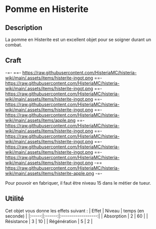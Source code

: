 # Pomme en Histerite

## Description
La pomme en Histerite est un excellent objet pour se soigner durant un combat.

## Craft
-=-
 ==- https://raw.githubusercontent.com/HisteriaMC/histeria-wiki/main/.assets/items/histerite-ingot.png
 ==- https://raw.githubusercontent.com/HisteriaMC/histeria-wiki/main/.assets/items/histerite-ingot.png
 ==- https://raw.githubusercontent.com/HisteriaMC/histeria-wiki/main/.assets/items/histerite-ingot.png
 ==- https://raw.githubusercontent.com/HisteriaMC/histeria-wiki/main/.assets/items/histerite-ingot.png
 ==- https://raw.githubusercontent.com/HisteriaMC/histeria-wiki/main/.assets/items/apple.png
 ==- https://raw.githubusercontent.com/HisteriaMC/histeria-wiki/main/.assets/items/histerite-ingot.png
 ==- https://raw.githubusercontent.com/HisteriaMC/histeria-wiki/main/.assets/items/histerite-ingot.png
 ==- https://raw.githubusercontent.com/HisteriaMC/histeria-wiki/main/.assets/items/histerite-ingot.png
 ==- https://raw.githubusercontent.com/HisteriaMC/histeria-wiki/main/.assets/items/histerite-ingot.png
 -== https://raw.githubusercontent.com/HisteriaMC/histeria-wiki/main/.assets/items/histerite-apple.png
-=-

Pour pouvoir en fabriquer, il faut être niveau 15 dans le métier de tueur.

## Utilité
Cet objet vous donne les effets suivant :
| Effet | Niveau | temps (en seconde) |
|:-----:|:------:|:------------------:|
| Absorption | 2 | 60 |
| Résistance | 3 | 10 |
| Régénération | 5 | 2 |